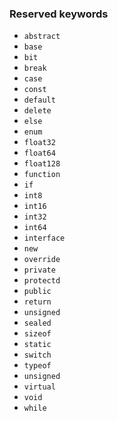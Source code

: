 ### Reserved keywords
- ```abstract```
- ```base```
- ```bit```
- ```break```
- ```case```
- ```const```
- ```default```
- ```delete```
- ```else```
- ```enum```
- ```float32```
- ```float64```
- ```float128```
- ```function```
- ```if```
- ```int8```
- ```int16```
- ```int32```
- ```int64```
- ```interface```
- ```new```
- ```override```
- ```private```
- ```protectd```
- ```public```
- ```return```
- ```unsigned```
- ```sealed```
- ```sizeof```
- ```static```
- ```switch```
- ```typeof```
- ```unsigned```
- ```virtual```
- ```void```
- ```while```